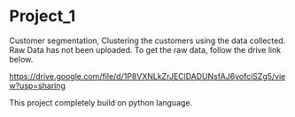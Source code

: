 # Project_1
Customer segmentation, 
Clustering the customers using the data collected.
Raw Data has not been uploaded. To get the raw data, follow the drive link below.

https://drive.google.com/file/d/1P8VXNLkZrJEClDADUNsfAJ6yofciSZg5/view?usp=sharing

This project completely build on python language.
